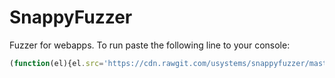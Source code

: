 # SnappyFuzzer
Fuzzer for webapps. To run paste the following line to your console:

```javascript
(function(el){el.src='https://cdn.rawgit.com/usystems/snappyfuzzer/master/src/snappyfuzzer.js';el.onload=function(){SnappyFuzzer.start()};document.head.appendChild(el);})(document.createElement('script'));
```